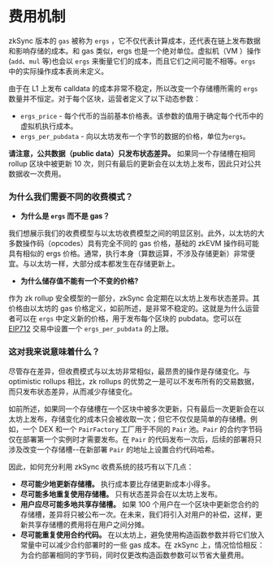 # 费用机制

zkSync 版本的 `gas` 被称为 `ergs` ，它不仅代表计算成本，还代表在链上发布数据和影响存储的成本。和 gas 类似，ergs 也是一个绝对单位。虚拟机（VM ）操作(`add`、`mul` 等)也会以 `ergs` 来衡量它们的成本，而且它们之间可能不相等。`ergs` 中的实际操作成本表尚未定义。

由于在 L1 上发布 calldata 的成本非常不稳定，所以改变一个存储槽所需的 `ergs` 数量并不恒定。对于每个区块，运营者定义了以下动态参数：

- `ergs_price` - 每个代币的当前基本价格表。该参数的值用于确定每个代币中的虚拟机执行成本。
- `ergs_per_pubdata` - 向以太坊发布一个字节的数据的价格，单位为`ergs`。

**请注意，公共数据（public data）只发布状态差异。** 如果同一个存储槽在相同 rollup 区块中被更新 10 次，则只有最后的更新会在以太坊上发布，因此只对公共数据收一次费用。

### 为什么我们需要不同的收费模式？

- **为什么是 `ergs` 而不是 gas？**

我们想展示我们的收费模型与以太坊收费模型之间的明显区别。此外，以太坊的大多数操作码（opcodes）具有完全不同的 gas 价格，基础的 zkEVM 操作码可能具有相似的 ergs 价格。通常，执行本身（算数运算，不涉及存储更新）非常便宜。与以太坊一样，大部分成本都发生在存储更新上。

- **为什么储存值不能有一个不变的价格?**

作为 zk rollup 安全模型的一部分，zkSync 会定期在以太坊上发布状态差异。其价格由以太坊的 gas 价格定义，如前所述，是非常不稳定的。这就是为什么运营者可以在 `ergs` 中定义新的价格，用于发布每个区块的 pubdata。您可以在 [EIP712](./././api/api.md#eip712) 交易中设置一个 `ergs_per_pubdata` 的上限。

### 这对我来说意味着什么？

尽管存在差异，但收费模式与以太坊非常相似，最昂贵的操作是存储变化。与 optimistic rollups 相比，zk rollups 的优势之一是可以不发布所有的交易数据，而只发布状态差异，从而减少存储变化。

如前所述，如果同一个存储槽在一个区块中被多次更新，只有最后一次更新会在以太坊上发布，存储变化的成本只会被收取一次；但它不仅仅是简单的存储槽。例如，一个 DEX 和一个 `PairFactory` 工厂用于不同的 `Pair` 池。`Pair` 的合约字节码仅在部署第一个实例时才需要发布。在 `Pair` 的代码发布一次后，后续的部署将只涉及改变一个存储槽--在新部署 `Pair` 的地址上设置合约代码哈希。

因此，如何充分利用 zkSync 收费系统的技巧有以下几点：

- **尽可能少地更新存储槽。** 执行成本要比存储更新成本小得多。
- **尽可能多地重复使用存储槽。** 只有状态差异会在以太坊上发布。
- **用户应尽可能多地共享存储槽。** 如果 100 个用户在一个区块中更新您合约的存储槽，差异将只被公布一次。在未来，我们将引入对用户的补偿，这样，更新共享存储槽的费用将在用户之间分摊。
- **尽可能重复使用合约代码。** 在以太坊上，避免使用构造函数参数并将它们放入常量中可以减少合约部署时的一些 gas 成本。在 zkSync 上，情况恰恰相反：为合约部署相同的字节码，同时仅更改构造函数参数可以节省大量费用。
